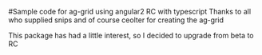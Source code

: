 ﻿#Sample code for ag-grid using angular2 RC with typescript
Thanks to all who supplied snips and of course ceolter for creating the ag-grid

This package has had a little interest, so I decided to upgrade from beta to RC